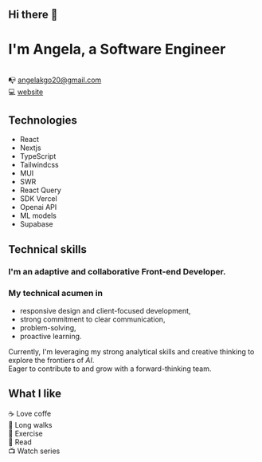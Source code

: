 ## Hi there 👋 
# I'm Angela, a Software Engineer
<br>📭 angelakgo20@gmail.com</br>
💻 <a href="https://portfolio-angela-goncalves.vercel.app/">website</a>

## Technologies
- React
- Nextjs
- TypeScript
- Tailwindcss
- MUI
- SWR
- React Query
- SDK Vercel
- Openai API
- ML models
- Supabase

## Technical skills
### I'm an adaptive and collaborative Front-end Developer.
### My technical acumen in 
- responsive design and client-focused development,
- strong commitment to clear communication,
- problem-solving,
- proactive learning.

Currently, I'm leveraging my strong analytical skills and creative thinking to explore the frontiers of *AI*.</br>
Eager to contribute to and grow with a forward-thinking team.

## What I like
:coffee: Love coffe </br>
:runner: Long walks</br>
💪 Exercise</br>
📖 Read</br>
:tv: Watch series</br>

